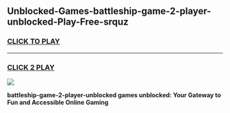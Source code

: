 
## Unblocked-Games-battleship-game-2-player-unblocked-Play-Free-srquz
<h3>
<a href="https://premium76.site?title=battleship-game-2-player-unblocked&ref=18A">CLICK TO PLAY</a></h3>
<hr>

<h3>
<a href="https://premium76.site?title=battleship-game-2-player-unblocked&ref=18A">CLICK 2 PLAY</a>
  
</h3>

<a href="https://premium76.site?title=battleship-game-2-player-unblocked&ref=18A"><img src="https://clearcache.store/games.png"></a>


**battleship-game-2-player-unblocked games unblocked: Your Gateway to Fun and Accessible Online Gaming**
